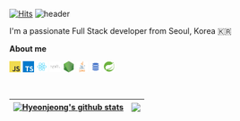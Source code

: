 [![Hits](https://hits.seeyoufarm.com/api/count/incr/badge.svg?url=https%3A%2F%2Fgithub.com%2Femily-hong&count_bg=%2386E759&title_bg=%230879F1&icon=angellist.svg&icon_color=%23E7E7E7&title=welcome&edge_flat=false)](https://hits.seeyoufarm.com)
![header](https://capsule-render.vercel.app/api?type=waving&color=auto&height=300&section=header&text=Welcome&fontSize=90&animation=fadeIn&fontAlignY=38&desc=Hyeonjeong's%20GitHub%20Profile)

<!--
<p align="center"><a href="https://anuraghazra.github.io"><img width="80%" alt="Hello, I'm Anurag. I do open source!" src="./assets/gh-readme-header.png" /></a></p>
-->

I'm a passionate Full Stack developer from Seoul, Korea 🇰🇷

**About me**
<!--
- 💼 FrontEnd Engineer at [Razorpay](http://razorpay.com/)

- 📈 Built github-readme-stats, verlyjs and more, **50m+** hits • **50K** stars on GitHub
- ❤️ I love writing TypeScript, and building fun experiments on type-level
-->

<code><img height="20" alt="javascript" src="https://raw.githubusercontent.com/github/explore/80688e429a7d4ef2fca1e82350fe8e3517d3494d/topics/javascript/javascript.png"></code>
<code><img height="20" alt="typescript" src="https://raw.githubusercontent.com/github/explore/80688e429a7d4ef2fca1e82350fe8e3517d3494d/topics/typescript/typescript.png"></code>
<code><img height="20" alt="react" src="https://raw.githubusercontent.com/github/explore/80688e429a7d4ef2fca1e82350fe8e3517d3494d/topics/react/react.png"></code>
<code><img height="20" alt="nextjs" src="https://raw.githubusercontent.com/github/explore/main/topics/nextjs/nextjs.png"></code>
<code><img height="20" alt="nodejs" src="https://raw.githubusercontent.com/github/explore/80688e429a7d4ef2fca1e82350fe8e3517d3494d/topics/nodejs/nodejs.png"></code>
<code><img height="20" alt="java" src="https://raw.githubusercontent.com/github/explore/main/topics/java/java.png"></code>
<code><img height="20" alt="sql" src="https://raw.githubusercontent.com/github/explore/main/topics/sql/sql.png"></code>
<code><img height="20" alt="spring" src="https://raw.githubusercontent.com/github/explore/main/topics/spring/spring.png"></code>

<br />

| <a href="https://github.com/emily-hong/github-readme-stats"><img align="center" src="https://github-readme-stats.vercel.app/api?username=emily-hong&show_icons=true&include_all_commits=true&theme=buefy&hide_border=true" alt="Hyeonjeong's github stats" /></a> | <a href="https://github.com/emily-hong/github-readme-stats"><img align="center" src="https://github-readme-stats.vercel.app/api/top-langs/?username=emily-hong&layout=compact&theme=buefy&hide_border=true" /></a> |
| ------------- | ------------- |

<br />
<!--
<a href="https://twitter.com/anuraghazru">
  <img align="right" alt="emily-hong | Twitter" width="21px" src="https://raw.githubusercontent.com/emily-hong/emily-hong/master/assets/twitter.svg" />
</a>
<a href="https://codesandbox.io/u/anuraghazra">
  <img align="right" alt="emily-hong | CodeSandbox" width="20px" src="https://raw.githubusercontent.com/emily-hong/emily-hong/master/assets/codesandbox.svg" />
</a>
-->

